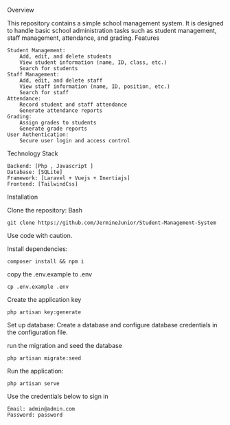 Overview

This repository contains a simple school management system. It is designed to handle basic school administration tasks such as student management, staff management, attendance, and grading.
Features

    Student Management:
        Add, edit, and delete students
        View student information (name, ID, class, etc.)
        Search for students
    Staff Management:
        Add, edit, and delete staff
        View staff information (name, ID, position, etc.)
        Search for staff
    Attendance:
        Record student and staff attendance
        Generate attendance reports
    Grading:
        Assign grades to students
        Generate grade reports
    User Authentication:
        Secure user login and access control

Technology Stack

    Backend: [Php , Javascript ]
    Database: [SQLite]
    Framework: [Laravel + Vuejs + Inertiajs]
    Frontend: [TailwindCss]

Installation

Clone the repository:
Bash

    git clone https://github.com/JermineJunior/Student-Management-System

Use code with caution.

Install dependencies:

    composer install && npm i
copy the .env.example to .env

    cp .env.example .env

Create the application key 

    php artisan key:generate
Set up database: Create a database and configure database credentials in the configuration file.

run the migration and seed the database

    php artisan migrate:seed
Run the application:


    php artisan serve
Use the credentials below to sign in 

    Email: admin@admin.com
    Password: password
